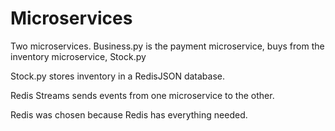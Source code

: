 # Microservices

Two microservices.
Business.py is the payment microservice, buys from the inventory microservice, Stock.py

Stock.py stores inventory in a RedisJSON database.

Redis Streams sends events from one microservice to the other.

Redis was chosen because Redis has everything needed.